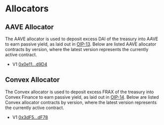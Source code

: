 # Allocators

## AAVE Allocator

The AAVE allocator is used to deposit excess DAI of the treasury into AAVE to earn
passive yield, as laid out in [OIP-13](https://snapshot.org/#/olympusdao.eth/proposal/QmRNXnfeJytnKomASszJGjrJRU4UWPDp3bppmiDM7CqrHH).
Below are listed AAVE allocator contracts by version, where the latest version
represents the currently active contract.

* V1 [0x0e11...d9D4](https://etherscan.io/address/0x0e1177e47151Be72e5992E0975000E73Ab5fd9D4)

## Convex Allocator

The Convex allocator is used to deposit excess FRAX of the treasury into Convex
Finance to earn passive yield, as laid out in [OIP-14](https://snapshot.org/#/olympusdao.eth/proposal/QmdGHMWvtjPzUvSiWQiiaMYFLLWgg9yq3E2HdPbdhMLHrZ).
Below are listed Convex allocator contracts by version, where the latest version
represents the currently active contract.

* V1 [0x3dF5...dF78](https://etherscan.io/address/0x3dF5A355457dB3A4B5C744B8623A7721BF56dF78)
